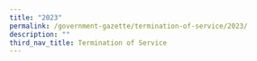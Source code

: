 ```yaml
---
title: "2023"
permalink: /government-gazette/termination-of-service/2023/
description: ""
third_nav_title: Termination of Service
---
```

